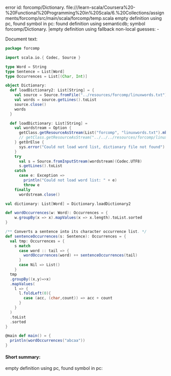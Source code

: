 error id: forcomp/Dictionary.
file://<WORKSPACE>/learn-scala/Coursera%20-%20Functional%20Programming%20in%20Scala/6.%20Collections/assignments/forcomp/src/main/scala/forcomp/temp.scala
empty definition using pc, found symbol in pc: 
found definition using semanticdb; symbol forcomp/Dictionary.
|empty definition using fallback
non-local guesses:
	 -

Document text:

```scala
package forcomp

import scala.io.{ Codec, Source }

type Word = String
type Sentence = List[Word]
type Occurrences = List[(Char, Int)]

object Dictionary:
  def loadDictionary2: List[String] = {
    val source = Source.fromFile("../resources/forcomp/linuxwords.txt")  // Adjust the relative path
    val words = source.getLines().toList
    source.close()
    words
  }

  def loadDictionary: List[String] =
    val wordstream = Option {
      getClass.getResourceAsStream(List("forcomp", "linuxwords.txt").mkString("/", "/", ""))
      // getClass.getResourceAsStream("../../../resources/forcomp/linuxwords.txt")
    } getOrElse {
      sys.error("Could not load word list, dictionary file not found")
    }
    try
      val s = Source.fromInputStream(wordstream)(Codec.UTF8)
      s.getLines().toList
    catch
      case e: Exception =>
        println("Could not load word list: " + e)
        throw e
    finally
      wordstream.close()

val dictionary: List[Word] = Dictionary.loadDictionary2

def wordOccurrences(w: Word): Occurrences = {
    w.groupBy(x => x).mapValues(x => x.length).toList.sorted
}

/** Converts a sentence into its character occurrence list. */
def sentenceOccurrences(s: Sentence): Occurrences = {
  val tmp: Occurrences = {
    s match 
      case word :: tail => {
        wordOccurrences(word) ++ sentenceOccurrences(tail)
      }
      case Nil => List()
    }
  tmp
  .groupBy((x,y)=>x)
  .mapValues(
    l => {
      l.foldLeft(0){
        case (acc, (char,count)) => acc + count
      }
    }
  )
  .toList
  .sorted
}

@main def main() = {
  println(wordOccurrences("abcaa"))
}
```

#### Short summary: 

empty definition using pc, found symbol in pc: 